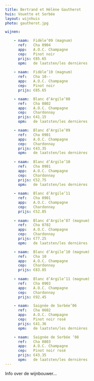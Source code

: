 ```yaml
---
title: Bertrand et Hélène Gautherot
huis: Vouette et Sorbée
layout: wijnhuis
photo: gautherot.jpg

wijnen:

    - naam:  Fidèle’09 (magnum)
      ref:   Cha 0904
      app:   A.O.C. Champagne
      cep:   Pinot noir 
      prijs: €85.65
      opm:   de laatsten/les dernières
      
    - naam:  Fidèle’10 (magnum)
      ref:   Cha 10-- 
      app:   A.O.C. Champagne
      cep:   Pinot noir
      prijs: €85.65

    - naam:  Blanc d’Argile’08 
      ref:   Cha 0802 
      app:   A.O.C. Champagne 
      cep:   Chardonnay
      prijs: €41.15
      opm:   de laatsten/les dernières

    - naam:  Blanc d’Argile’09 
      ref:   Cha 0901 
      app:   A.O.C. Champagne 
      cep:   Chardonnay
      prijs: €43.35
      opm:   de laatsten/les dernières
      
    - naam:  Blanc d’Argile’10 
      ref:   Cha 0901 
      app:   A.O.C. Champagne 
      cep:   Chardonnay
      prijs: €52.75
      opm:   de laatsten/les dernières
      
    - naam:  Blanc d’Argile’11
      ref:   Cha 0901 
      app:   A.O.C. Champagne 
      cep:   Chardonnay
      prijs: €52.85
 
    - naam:  Blanc d’Argile’07 (magnum) 
      ref:   Cha 0702 
      app:   A.O.C. Champagne 
      cep:   Chardonnay
      prijs: €77.25
      opm:   de laatsten/les dernières

    - naam:  Blanc d’Argile’10 (magnum) 
      ref:   Cha 10
      app:   A.O.C. Champagne 
      cep:   Chardonnay
      prijs: €83.85
      
    - naam:  Blanc d’Argile’11 (magnum) 
      ref:   Cha 0903 
      app:   A.O.C. Champagne 
      cep:   Chardonnay
      prijs: €92.45

    - naam:  Saignée de Sorbée’06
      ref:   Cha 0602 
      app:   A.O.C. Champagne 
      cep:   Pinot noir rosé 
      prijs: €41.36
      opm:   de laatsten/les dernières

    - naam:  Saignée de Sorbée ‘08
      ref:   Cha 0803 
      app:   A.O.C. Champagne
      cep:   Pinot noir rosé 
      prijs: €43.35
      opm:   de laatsten/les dernières
---
```

Info over de wijnbouwer...

